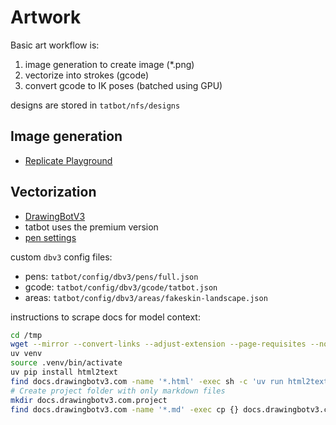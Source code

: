 # Artwork

Basic art workflow is:

1. image generation to create image (*.png)
2. vectorize into strokes (gcode)
3. convert gcode to IK poses (batched using GPU)

designs are stored in `tatbot/nfs/designs`

## Image generation

- [Replicate Playground](https://replicate.com/playground)

## Vectorization

- [DrawingBotV3](https://docs.drawingbotv3.com/en/latest/index.html)
- tatbot uses the premium version
- [pen settings](https://docs.drawingbotv3.com/en/latest/pensettings.html)

custom `dbv3` config files:

- pens: `tatbot/config/dbv3/pens/full.json`
- gcode: `tatbot/config/dbv3/gcode/tatbot.json`
- areas: `tatbot/config/dbv3/areas/fakeskin-landscape.json`

instructions to scrape docs for model context:

```bash
cd /tmp
wget --mirror --convert-links --adjust-extension --page-requisites --no-parent https://docs.drawingbotv3.com/en/latest/
uv venv
source .venv/bin/activate
uv pip install html2text
find docs.drawingbotv3.com -name '*.html' -exec sh -c 'uv run html2text "{}" > "${0%.html}.md"' {} \;
# Create project folder with only markdown files
mkdir docs.drawingbotv3.com.project
find docs.drawingbotv3.com -name '*.md' -exec cp {} docs.drawingbotv3.com.project/ \;
```